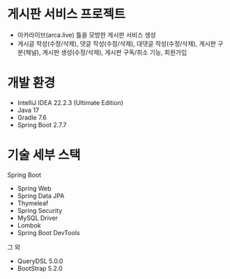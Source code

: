 # 게시판 서비스 프로젝트
- 아카라이브(arca.live) 틀을 모방한 게시판 서비스 생성
- 게시글 작성(수정/삭제), 댓글 작성(수정/삭제), 대댓글 작성(수정/삭제), 게시판 구분(채널), 게시판 생성(수정/삭제), 게시판 구독/취소 기능, 회원가입

# 개발 환경
- IntelliJ IDEA 22.2.3 (Ultimate Edition)
- Java 17
- Gradle 7.6
- Spring Boot 2.7.7
# 기술 세부 스택
 Spring Boot
 - Spring Web
 - Spring Data JPA
 - Thymeleaf
 - Spring Security
 - MySQL Driver
 - Lombok
 - Spring Boot DevTools
 
 그 외
 - QueryDSL 5.0.0
 - BootStrap 5.2.0
 
